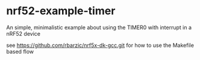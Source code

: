 # nrf52-example-timer

An simple, minimalistic example about using the TIMER0 with interrupt in a nRF52 device


see https://github.com/rbarzic/nrf5x-dk-gcc.git for how to use the Makefile based flow
